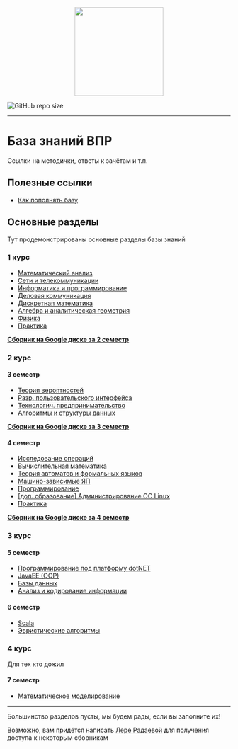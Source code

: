 
<div id="header" align="center">
  <img src="https://avatars.githubusercontent.com/u/103823789?s=250&v=4" width="200"/>
</div>

![GitHub repo size](https://img.shields.io/github/repo-size/xarll/vpr)

---

# База знаний ВПР

Ссылки на методички, ответы к зачётам и т.п.

## Полезные ссылки

- [Как пополнять базу](/howto.md)

## Основные разделы

Тут продемонстрированы основные разделы базы знаний 

### 1 курс
- [Математический анализ](/items/matanal/menu.md)
- [Сети и телекоммуникации](/items/seti/README.md)
- [Информатика и программирование](/items/inf1/main.md)
- [Деловая коммуникация](/items/delkom/README.md)
- [Дискретная математика](/items/discrete/README.md)
- [Алгебра и аналитическая геометрия](/items/algem/README.md)
- [Физика](/items/physics/README.md)
- [Практика](/items/pract1/README.md)

[**Сборник на Google диске за 2 семестр**](https://drive.google.com/drive/folders/1OKM2yYlsrIai8Zd_68wvKkQ9lldgY4i0?usp=sharing)

### 2 курс

#### 3 семестр
- [Теория вероятностей](/items/teorver/README.md)
- [Разр. пользовательского интерфейса](/items/dui/README.md)
- [Технологич. предпринимательство](/items/techpred/README.md)
- [Алгоритмы и структуры данных](/items/algstr/README.md)

[**Сборник на Google диске за 3 семестр**](https://drive.google.com/drive/folders/1mdPBKOMceLdzK89-oAb0EhYICUDNMSyd?usp=sharing)

#### 4 семестр
- [Исследование операций](/items/expop/README.md)
- [Вычислительная математика](/items/vychmat/README.md)
- [Теория автоматов и формальных языков](/items/teorof/README.md)
- [Машино-зависимые ЯП](/items/mzyp/README.md)
- [Программирование](/items/prog2/README.md)
- [[доп. образование] Администрирование ОС Linux](/items/os1/README.md)
- [Практика](/items/pract2/README.md)


[**Сборник на Google диске за 4 семестр**](https://drive.google.com/drive/folders/1nkOwuID6dn1xQwurwX5gsrXjXaXVLdR6?usp=sharing)


### 3 курс

#### 5 семестр
- [Программирование под платформу dotNET](/items/dotnet/README.md)
- [JavaEE (OOP)](/items/javaee/README.md)
- [Базы данных](/items/database/README.md)
- [Анализ и кодирование информации](/items/encodinginf/README.md)

#### 6 семестр
- [Scala](/items/scala/README.md)
- [Эвристические алгоритмы](/items/heuristicalgs/README.md)


### 4 курс
Для тех кто дожил 

#### 7 семестр
- [Математическое моделирование](/items/matmodel/README.md)

---

Большинство разделов пусты, мы будем рады, если вы заполните их!

Возможно, вам придётся написать [Лере Радаевой](https://vk.com/leralera823) для получения доступа к некоторым сборникам
